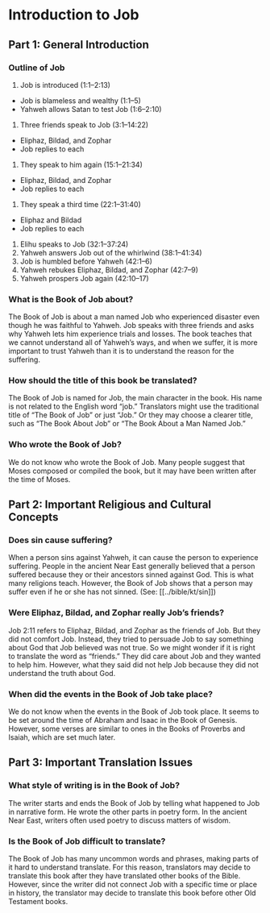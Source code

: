 # Introduction to Job
## Part 1: General Introduction

### Outline of Job

1. Job is introduced (1:1–2:13)
- Job is blameless and wealthy (1:1–5)
- Yahweh allows Satan to test Job (1:6–2:10)
1. Three friends speak to Job (3:1–14:22)
- Eliphaz, Bildad, and Zophar
- Job replies to each
1. They speak to him again (15:1–21:34)
- Eliphaz, Bildad, and Zophar
- Job replies to each
1. They speak a third time (22:1–31:40)
- Eliphaz and Bildad
- Job replies to each
1. Elihu speaks to Job (32:1–37:24)
1. Yahweh answers Job out of the whirlwind (38:1–41:34)
1. Job is humbled before Yahweh (42:1–6)
1. Yahweh rebukes Eliphaz, Bildad, and Zophar (42:7–9)
1. Yahweh prospers Job again (42:10–17)

### What is the Book of Job about?

The Book of Job is about a man named Job who experienced disaster even though he was faithful to Yahweh. Job speaks with three friends and asks why Yahweh lets him experience trials and losses. The book teaches that we cannot understand all of Yahweh’s ways, and when we suffer, it is more important to trust Yahweh than it is to understand the reason for the suffering.

### How should the title of this book be translated?

The Book of Job is named for Job, the main character in the book. His name is not related to the English word “job.” Translators might use the traditional title of “The Book of Job” or just “Job.” Or they may choose a clearer title, such as “The Book About Job” or “The Book About a Man Named Job.”

### Who wrote the Book of Job?

We do not know who wrote the Book of Job. Many people suggest that Moses composed or compiled the book, but it may have been written after the time of Moses.

## Part 2: Important Religious and Cultural Concepts

### Does sin cause suffering?

When a person sins against Yahweh, it can cause the person to experience suffering. People in the ancient Near East generally believed that a person suffered because they or their ancestors sinned against God. This is what many religions teach. However, the Book of Job shows that a person may suffer even if he or she has not sinned. (See: [[../bible/kt/sin]])

### Were Eliphaz, Bildad, and Zophar really Job’s friends?

Job 2:11 refers to Eliphaz, Bildad, and Zophar as the friends of Job. But they did not comfort Job. Instead, they tried to persuade Job to say something about God that Job believed was not true. So we might wonder if it is right to translate the word as “friends.” They did care about Job and they wanted to help him. However, what they said did not help Job because they did not understand the truth about God.

### When did the events in the Book of Job take place?

We do not know when the events in the Book of Job took place. It seems to be set around the time of Abraham and Isaac in the Book of Genesis. However, some verses are similar to ones in the Books of Proverbs and Isaiah, which are set much later.

## Part 3: Important Translation Issues

### What style of writing is in the Book of Job?

The writer starts and ends the Book of Job by telling what happened to Job in narrative form. He wrote the other parts in poetry form. In the ancient Near East, writers often used poetry to discuss matters of wisdom.

### Is the Book of Job difficult to translate?

The Book of Job has many uncommon words and phrases, making parts of it hard to understand translate. For this reason, translators may decide to translate this book after they have translated other books of the Bible. However, since the writer did not connect Job with a specific time or place in history, the translator may decide to translate this book before other Old Testament books.